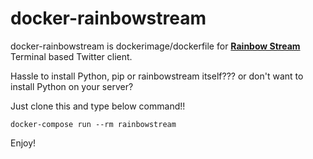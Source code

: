 # docker-rainbowstream
docker-rainbowstream is dockerimage/dockerfile for [**Rainbow Stream**](https://github.com/orakaro/rainbowstream) Terminal based Twitter client.

Hassle to install Python, pip or rainbowstream itself??? or don't want to install Python on your server?

Just clone this and type below command!!

`docker-compose run --rm rainbowstream`

Enjoy!
